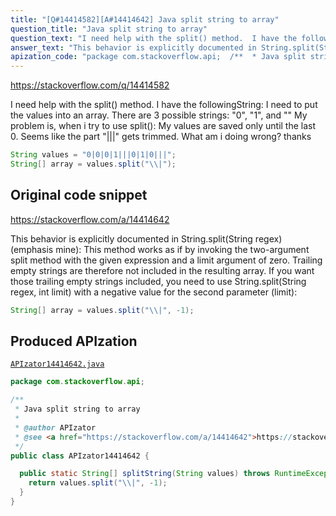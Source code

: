 ```yaml
---
title: "[Q#14414582][A#14414642] Java split string to array"
question_title: "Java split string to array"
question_text: "I need help with the split() method.  I have the followingString: I need to put the values into an array. There are 3 possible strings: \"0\", \"1\", and \"\" My problem is, when i try to use split(): My values are saved only until the last 0. Seems like the part \"|||\" gets trimmed. What am i doing wrong? thanks"
answer_text: "This behavior is explicitly documented in String.split(String regex) (emphasis mine): This method works as if by invoking the two-argument split method with the given expression and a limit argument of zero. Trailing empty strings are therefore not included in the resulting array. If you want those trailing empty strings included, you need to use String.split(String regex, int limit) with a negative value for the second parameter (limit):"
apization_code: "package com.stackoverflow.api;  /**  * Java split string to array  *  * @author APIzator  * @see <a href=\"https://stackoverflow.com/a/14414642\">https://stackoverflow.com/a/14414642</a>  */ public class APIzator14414642 {    public static String[] splitString(String values) throws RuntimeException {     return values.split(\"\\\\|\", -1);   } }"
---
```


https://stackoverflow.com/q/14414582

I need help with the split() method. 
I have the followingString:
I need to put the values into an array. There are 3 possible strings: &quot;0&quot;, &quot;1&quot;, and &quot;&quot;
My problem is, when i try to use split():
My values are saved only until the last 0. Seems like the part &quot;|||&quot; gets trimmed.
What am i doing wrong?
thanks


```java
String values = "0|0|0|1|||0|1|0|||";
String[] array = values.split("\\|");
```


## Original code snippet

https://stackoverflow.com/a/14414642

This behavior is explicitly documented in String.split(String regex) (emphasis mine):
This method works as if by invoking the two-argument split method with the given expression and a limit argument of zero. Trailing empty strings are therefore not included in the resulting array.
If you want those trailing empty strings included, you need to use String.split(String regex, int limit) with a negative value for the second parameter (limit):

```java
String[] array = values.split("\\|", -1);
```

## Produced APIzation

[`APIzator14414642.java`](https://github.com/pasqualesalza/apization-temp-data/raw/master/apizations/java/APIzator14414642.java)

```java
package com.stackoverflow.api;

/**
 * Java split string to array
 *
 * @author APIzator
 * @see <a href="https://stackoverflow.com/a/14414642">https://stackoverflow.com/a/14414642</a>
 */
public class APIzator14414642 {

  public static String[] splitString(String values) throws RuntimeException {
    return values.split("\\|", -1);
  }
}

```